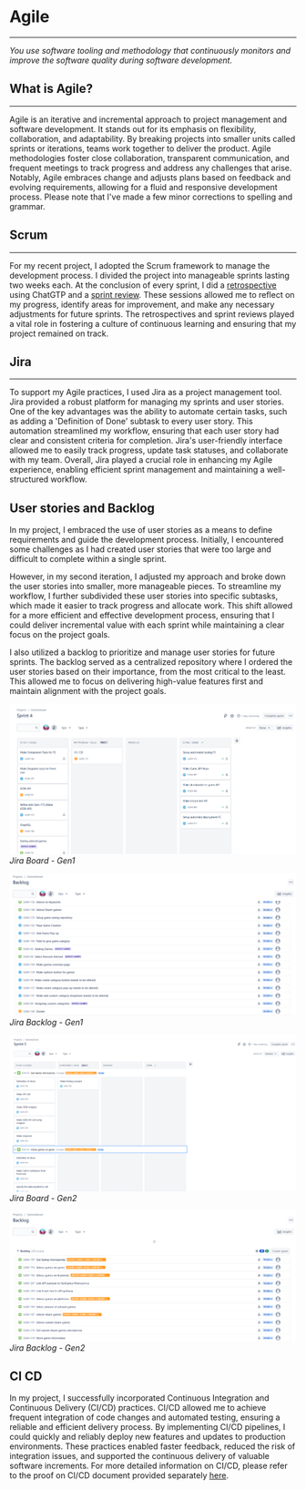 
# Agile
***
*You use software tooling and methodology that continuously monitors and improve the software quality during software development.*

## What is Agile?
***

Agile is an iterative and incremental approach to project management and software development. It stands out for its emphasis on flexibility, collaboration, and adaptability. 
By breaking projects into smaller units called sprints or iterations, teams work together to deliver the product.
Agile methodologies foster close collaboration, transparent communication, and frequent meetings to track progress and address any challenges that arise. Notably, 
Agile embraces change and adjusts plans based on feedback and evolving requirements, allowing for a fluid and responsive development process. 
Please note that I've made a few minor corrections to spelling and grammar.

## Scrum
***

For my recent project, I adopted the Scrum framework to manage the development process.
I divided the project into manageable sprints lasting two weeks each. At the conclusion of every sprint, I did a [retrospective](https://github.com/BramVerkuijlen/Portfolio-S3/tree/main/Sprint%20Review) using ChatGTP and a [sprint review](https://github.com/BramVerkuijlen/Portfolio-S3/blob/main/Sprint%20Review/Sprint%20Reviews.md).
These sessions allowed me to reflect on my progress, identify areas for improvement, and make any necessary adjustments for future sprints.
The retrospectives and sprint reviews played a vital role in fostering a culture of continuous learning and ensuring that my project remained on track.

## Jira
***

To support my Agile practices, I used Jira as a project management tool. Jira provided a robust platform for managing my sprints and user stories. One of the key advantages was the ability to automate certain tasks, such as adding a 'Definition of Done' subtask to every user story. This automation streamlined my workflow, ensuring that each user story had clear and consistent criteria for completion. Jira's user-friendly interface allowed me to easily track progress, update task statuses, and collaborate with my team. Overall, Jira played a crucial role in enhancing my Agile experience, enabling efficient sprint management and maintaining a well-structured workflow.

## User stories and Backlog

In my project, I embraced the use of user stories as a means to define requirements and guide the development process. Initially, I encountered some challenges as I had created user stories that were too large and difficult to complete within a single sprint.

However, in my second iteration, I adjusted my approach and broke down the user stories into smaller, more manageable pieces. To streamline my workflow, I further subdivided these user stories into specific subtasks, which made it easier to track progress and allocate work. This shift allowed for a more efficient and effective development process, ensuring that I could deliver incremental value with each sprint while maintaining a clear focus on the project goals.

I also utilized a backlog to prioritize and manage user stories for future sprints. The backlog served as a centralized repository where I ordered the user stories based on their importance, from the most critical to the least. This allowed me to focus on delivering high-value features first and maintain alignment with the project goals.

![Jira Board - Gen1](https://github.com/BramVerkuijlen/Portfolio-S3/blob/main/ProofLearningOutcomes/Images/Jira%20Gen1%20Board.png)
*Jira Board - Gen1*

![Jira Backlog - Gen1](https://github.com/BramVerkuijlen/Portfolio-S3/blob/main/ProofLearningOutcomes/Images/Jira%20Gen1%20Backlog.png)
*Jira Backlog - Gen1*

![Jira Board - Gen2](https://github.com/BramVerkuijlen/Portfolio-S3/blob/main/ProofLearningOutcomes/Images/Jira%20Gen2%20Board.png)
*Jira Board - Gen2*

![Jira Backlog - Gen2](https://github.com/BramVerkuijlen/Portfolio-S3/blob/main/ProofLearningOutcomes/Images/Jira%20Gen2%20Backlog.png)
*Jira Backlog - Gen2*

## CI CD

In my project, I successfully incorporated Continuous Integration and Continuous Delivery (CI/CD) practices. CI/CD allowed me to achieve frequent integration of code changes and automated testing, ensuring a reliable and efficient delivery process. By implementing CI/CD pipelines, I could quickly and reliably deploy new features and updates to production environments. These practices enabled faster feedback, reduced the risk of integration issues, and supported the continuous delivery of valuable software increments. For more detailed information on CI/CD, please refer to the proof on CI/CD document provided separately [here](https://github.com/BramVerkuijlen/Portfolio-S3/blob/main/ProofLearningOutcomes/CI-CD.md).




